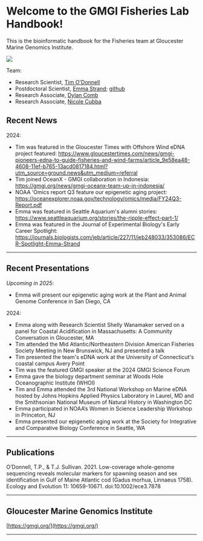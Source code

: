 # Welcome to the GMGI Fisheries Lab Handbook!

This is the bioinformatic handbook for the Fisheries team at Gloucester Marine Genomics Institute.

![](https://nfg-sofun.s3.amazonaws.com/uploads/ui_configuration/main_logo/2242/welcome_logo_GMGI_BLUE.png)

Team:    
- Research Scientist, [Tim O'Donnell](https://gmgi.org/about/team/research-team/tim-odonnell/)    
- Postdoctoral Scientist, [Emma Strand](https://gmgi.org/team/research/emma-strand-ph-d/); [github](https://github.com/emmastrand)      
- Research Associate, [Dylan Comb](https://gmgi.org/about/team/research-team/dylan-comb/)    
- Research Associate, [Nicole Cubba](https://gmgi.org/team/research-team/nicole-cubba/) 

## Recent News  

2024:    
- Tim was featured in the Gloucester Times with Offshore Wind eDNA project featured: https://www.gloucestertimes.com/news/gmgi-pioneers-edna-to-guide-fisheries-and-wind-farms/article_9e58ea48-4608-11ef-b765-13acd0817184.html?utm_source=ground.news&utm_medium=referral  
- Tim joined OceanX - GMGI collaboration in Indonesia: https://gmgi.org/news/gmgi-oceanx-team-up-in-indonesia/  
- NOAA ‘Omics report Q3 feature our epigenetic aging project: https://oceanexplorer.noaa.gov/technology/omics/media/FY24Q3-Report.pdf     
- Emma was featured in Seattle Aquarium's alumni stories: https://www.seattleaquarium.org/stories/the-ripple-effect-part-1/     
- Emma was featured in the Journal of Experimental Biology's Early Career Spotlight: https://journals.biologists.com/jeb/article/227/11/jeb248033/353086/ECR-Spotlight-Emma-Strand  

---

## Recent Presentations 

*Upcoming in 2025*:  
- Emma will present our epigenetic aging work at the Plant and Animal Genome Conference in San Diego, CA  

2024:  
- Emma along with Research Scientist Shelly Wanamaker served on a panel for Coastal Acidification in Massachusetts: A Community Conversation in Gloucester, MA  
- Tim attended the Mid Atlantic/Northeastern Division American Fisheries Society Meeting in New Brunswick, NJ and presented a talk  
- Tim presented the team's eDNA work at the University of Connecticut's coastal campus Avery Point    
- Tim was the featured GMGI speaker at the 2024 GMGI Science Forum     
- Emma gave the biology department seminar at Woods Hole Oceanographic Institute (WHOI)   
- Tim and Emma attended the 3rd National Workshop on Marine eDNA hosted by Johns Hopkins Applied Physics Laboratory in Laurel, MD and the Smithsonian National Museum of Natural History in Washington DC  
- Emma participated in NOAA’s Women in Science Leadership Workshop in Princeton, NJ  
- Emma presented our epigenetic aging work at the Society for Integrative and Comparative Biology Conference in Seattle, WA 

---

## Publications 

O’Donnell, T.P., & T.J. Sullivan. 2021. Low-coverage whole-genome sequencing reveals molecular markers for spawning season and sex identification in Gulf of Maine Atlantic cod (Gadus morhua, Linnaeus 1758). Ecology and Evolution 11: 10659-10671. doi:10.1002/ece3.7878

---

## Gloucester Marine Genomics Institute

[https://gmgi.org/](https://gmgi.org/) 

---